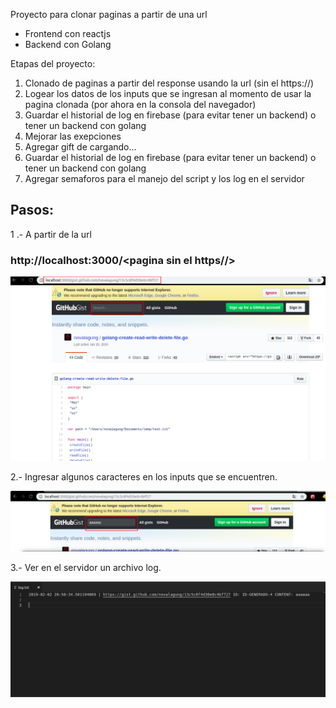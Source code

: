 Proyecto para clonar paginas a partir de una url

<ul>
  <li>Frontend con reactjs</li>
  <li>Backend con Golang</li>
</ul>


Etapas del proyecto:
<ol>
  <li>Clonado de paginas a partir del response usando la url (sin el https://)</li>
  <li>Logear los datos de los inputs que se ingresan al momento de usar la pagina clonada (por ahora en la consola del          navegador)</li>
  <li>Guardar el historial de log en firebase (para evitar tener un backend) o tener un backend con golang</li>
  
  <li>Mejorar las exepciones</li>
  <li>Agregar gift de cargando...</li>
  <li>Guardar el historial de log en firebase (para evitar tener un backend) o tener un backend con golang</li>
  
  <li>Agregar semaforos para el manejo del script y los log en el servidor</li>
</ol>

<h2>Pasos:</h2>
1 .- A partir de la url 

### http://localhost:3000/<pagina sin el https//>

![Alt text](capturas/captura_pagina_copiada.png?raw=true "Title")

2.- Ingresar algunos caracteres en los inputs que se encuentren.

![Alt text](capturas/captura_dato_input.png?raw=true "Title")

3.- Ver en el servidor un archivo log.

![Alt text](capturas/captura_log.png?raw=true "Title")
